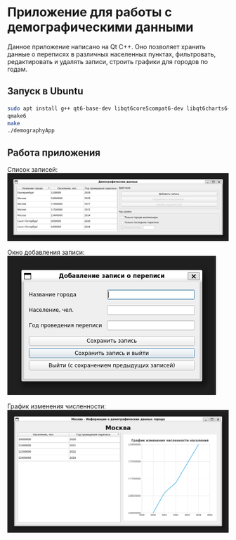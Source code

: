# Приложение для работы с демографическими данными

Данное приложение написано на Qt С++. Оно позволяет хранить данные о переписях в различных населенных пунктах, фильтровать, редактировать и удалять записи, строить графики для городов по годам.

## Запуск в Ubuntu

```bash
sudo apt install g++ qt6-base-dev libqt6core5compat6-dev libqt6charts6-dev libgl1-mesa-dev
qmake6
make
./demographyApp
```

## Работа приложения

Список записей:
![alt text](images/list_example.png)

Окно добавления записи:
![alt text](images/add_example.png)

График изменения численности:
![alt text](images/chart_example.png)